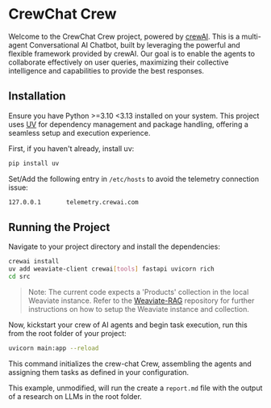 # CrewChat Crew

Welcome to the CrewChat Crew project, powered by [crewAI](https://crewai.com). This is a multi-agent Conversational AI Chatbot, built by leveraging the powerful and flexible framework provided by crewAI. Our goal is to enable the agents to collaborate effectively on user queries, maximizing their collective intelligence and capabilities to provide the best responses.

## Installation

Ensure you have Python >=3.10 <3.13 installed on your system. This project uses [UV](https://docs.astral.sh/uv/) for dependency management and package handling, offering a seamless setup and execution experience.

First, if you haven't already, install uv:

```bash
pip install uv
```

Set/Add the following entry in `/etc/hosts` to avoid the telemetry connection issue:
```txt
127.0.0.1       telemetry.crewai.com
```

## Running the Project
Navigate to your project directory and install the dependencies:
```bash
crewai install
uv add weaviate-client crewai[tools] fastapi uvicorn rich
cd src
```

> Note: The current code expects a 'Products' collection in the local Weaviate instance. Refer to the [Weaviate-RAG](https://github.com/ArfiArfath21/Weaviate-RAG) repository for further instructions on how to setup the Weaviate instance and collection.

Now, kickstart your crew of AI agents and begin task execution, run this from the root folder of your project:
```bash
uvicorn main:app --reload
```

This command initializes the crew-chat Crew, assembling the agents and assigning them tasks as defined in your configuration.

This example, unmodified, will run the create a `report.md` file with the output of a research on LLMs in the root folder.